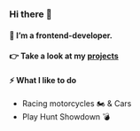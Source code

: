 ### Hi there 👋

#### 🌱 I’m a frontend-developer.

#### 👉 Take a look at my [projects](https://saraekman.github.io/My-projects/)

#### ⚡ What I like to do
 - Racing motorcycles 🏍️ & Cars 
 - Play Hunt Showdown 💣 
